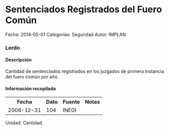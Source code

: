 Sentenciados Registrados del Fuero Común
=====

Fecha: 2014-05-01
Categorías: Seguridad
Autor: IMPLAN

### Lerdo

#### Descripción

Cantidad de sentenciados registrados en los juzgados de primera instancia del fuero común por año.

#### Información recopilada

<table class="table table-hover table-bordered">
  <tr><th>Fecha</th><th>Dato</th><th>Fuente</th><th>Notas</th></tr>
  <tr><td>2008-12-31</td><td>104</td><td>INEGI</td><td></td></tr>
</table>

Unidad: Cantidad.
